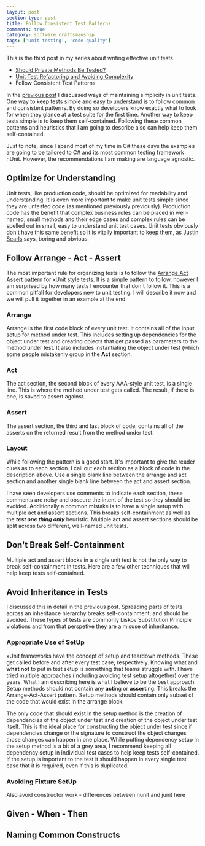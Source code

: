 ```yaml
---
layout: post
section-type: post
title: Follow Consistent Test Patterns
comments: true
category: software craftsmanship
tags: ['unit testing', 'code quality']
---
```


This is the third post in my series about writing effective unit tests.  
 
* [Should Private Methods Be Tested?](/2016/02/14/should-private-methods-be-tested.html)
* [Unit Test Refactoring and Avoiding Complexity](/2016/03/22/unit-test-refactoring-avoiding-complexity.html)
* Follow Consistent Test Patterns
 
In the [previous post](/2016/03/22/unit-test-refactoring-avoiding-complexity.html) I discussed ways of maintaining simplicity in unit tests. One way to keep tests simple and easy to understand is to follow common and consistent patterns. By doing so developers know exactly what to look for when they glance at a test suite for the first time. Another way to keep tests simple is to keep them self-contained. Following these common patterns and heuristics that I am going to describe also can help keep them self-contained. 

Just to note, since I spend most of my time in C# these days the examples are going to be tailored to C# and its most common testing framework nUnit. However, the recommendations I am making are language agnostic.

## Optimize for Understanding

Unit tests, like production code, should be optimized for readability and understanding. It is even more important to make unit tests simple since they are untested code (as mentioned previously previously). Production code has the benefit that complex business rules can be placed in well-named, small methods and their edge cases and complex rules can be spelled out in small, easy to understand unit test cases. Unit tests obviously don't have this same benefit so it is vitally important to keep them, as [Justin Searls](https://twitter.com/searls) says, boring and obvious.

## Follow Arrange - Act - Assert
The most important rule for organizing tests is to follow the [Arrange Act Assert pattern](http://c2.com/cgi/wiki?ArrangeActAssert) for xUnit style tests. It is a simple pattern to follow, however I am surprised by how many tests I encounter that don't follow it. This is a common pitfall for developers new to unit testing. I will describe it now and we will pull it together in an example at the end.  

### Arrange 
Arrange is the first code block of every unit test. It contains all of the input setup for method under test. This includes setting up dependencies for the object under test and creating objects that get passed as parameters to the method under test. It also includes instantiating the object under test (which some people mistakenly group in the **Act** section.

### Act
The act section, the second block of every AAA-style unit test, is a single line. This is where the method under test gets called. The result, if there is one, is saved to assert against. 

### Assert
The assert section, the third and last block of code, contains all of the asserts on the returned result from the method under test. 

### Layout
While following the pattern is a good start. It's important to give the reader clues as to each section. I call out each section as a block of code in the description above. Use a single blank line between the arrange and act section and another single blank line between the act and assert section.  

I have seen developers use comments to indicate each section, these comments are noisy and obscure the intent of the test so they should be avoided. Additionally a common mistake is to have a single setup with multiple act and assert sections. This breaks self-containment as well as the ***test one thing only*** heuristic. Multiple act and assert sections should be split across two different, well-named unit tests.
 
## Don't Break Self-Containment
Multiple act and assert blocks in a single unit test is not the only way to break self-containment in tests. Here are a few other techniques that will help keep tests self-contained.

## Avoid Inheritance in Tests
I discussed this in detail in the previous post. Spreading parts of tests across an inheritance hierarchy breaks self-containment, and should be avoided. These types of tests are commonly Liskov Substitution Principle violations and from that perspetive they are a misuse of inheritance. 

### Appropriate Use of SetUp
xUnit frameworks have the concept of setup and teardown methods. These get called before and after every test case, respectively. Knowing what and **what not** to put in test setup is something that teams struggle with. I have tried multiple approaches (including avoiding test setup altogether) over the years. What I am describing here is what I believe to be the best approach. Setup methods should not contain any **act**ing or **assert**ing. This breaks the Arrange-Act-Assert pattern. Setup methods should contain only subset of the code that would exist in the arrange block. 

The only code that should exist in the setup method is the creation of dependencies of the object under test and creation of the object under test itself. This is the ideal place for constructing the object under test since if dependencies change or the signature to construct the object changes those changes can happen in one place. While putting dependency setup in the setup method is a bit of a grey area, I recommend keeping all dependency setup in individual test cases to help keep tests self-contained. If the setup is important to the test it should happen in every single test case that it is required, even if this is duplicated. 

### Avoiding Fixture SetUp
Also avoid constructor work - differences between nunit and junit here

## Given - When - Then

## Naming Common Constructs
